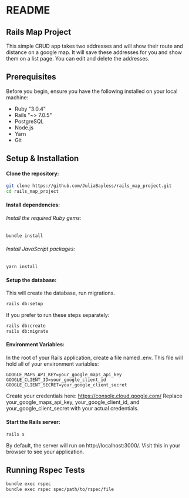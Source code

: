 # README
## Rails Map Project
This simple CRUD app takes two addresses and will show their route and distance on a google map. 
It will save these addresses for you and show them on a list page. You can edit and delete the addresses.

## Prerequisites
Before you begin, ensure you have the following installed on your local machine:

* Ruby "3.0.4"
* Rails "~> 7.0.5"
* PostgreSQL
* Node.js
* Yarn 
* Git

## Setup & Installation
#### Clone the repository:

```bash
git clone https://github.com/JuliaBayless/rails_map_project.git
cd rails_map_project
```
#### Install dependencies:

###### Install the required Ruby gems:

```bash
bundle install
```

###### Install JavaScript packages:

```bash
yarn install
```

#### Setup the database:
This will create the database, run migrations.

```bash
rails db:setup
```
If you prefer to run these steps separately:

```bash
rails db:create
rails db:migrate
```

#### Environment Variables:
In the root of your Rails application, create a file named .env. This file will hold all of your environment variables:

```plaintext
GOOGLE_MAPS_API_KEY=your_google_maps_api_key
GOOGLE_CLIENT_ID=your_google_client_id
GOOGLE_CLIENT_SECRET=your_google_client_secret
```
Create your credentials here: https://console.cloud.google.com/
Replace your_google_maps_api_key, your_google_client_id, and your_google_client_secret with your actual credentials.

#### Start the Rails server:

```bash
rails s
```

By default, the server will run on http://localhost:3000/. Visit this in your browser to see your application.

## Running Rspec Tests
```bash
bundle exec rspec
bundle exec rspec spec/path/to/rspec/file
```
